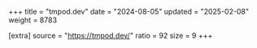 +++
title = "tmpod.dev"
date = "2024-08-05"
updated = "2025-02-08"
weight = 8783

[extra]
source = "https://tmpod.dev/"
ratio = 92
size = 9
+++
